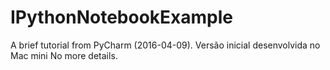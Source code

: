 # IPythonNotebookExample
A brief tutorial from PyCharm (2016-04-09). Versão inicial desenvolvida no Mac mini
No more details.
